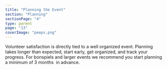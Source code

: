 ```yaml
---
title: "Planning the Event"
section: "Planning"
sectionPage: "4"
type: parent
page: "13"
coverImage: "peeps.png"
---
```


Volunteer satisfaction is directly tied to a well organized event. Planning takes longer than expected, start early, get organized, and track your progress. For bonspiels and larger events we recommend you start planning a minimum of 3 months  in advance.
